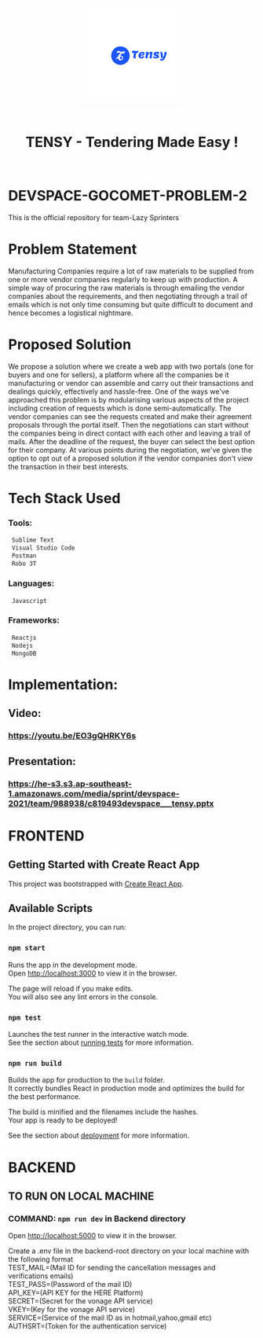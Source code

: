 
<div align="center">

<img src="./Frontend/public/logo1.png" />

<br />
<br />

# TENSY - Tendering Made Easy !

</div>

<br />

# DEVSPACE-GOCOMET-PROBLEM-2

This is the official repository for team-Lazy Sprinters

# Problem Statement

Manufacturing Companies require a lot of raw materials to be supplied from one or more vendor companies regularly to keep up with production. A simple way of procuring the raw materials is through emailing the vendor companies about the requirements, and then negotiating through a trail of emails which is not only time consuming but quite difficult to document and hence becomes a logistical nightmare.

# Proposed Solution

We propose a solution where we create a web app with two portals (one for buyers and one for sellers), a platform where all the companies be it manufacturing or vendor can assemble and carry out their transactions and dealings quickly, effectively and hassle-free. One of the ways we've approached this problem is by modularising various aspects of the project including creation of requests which is done semi-automatically. The vendor companies can see the requests created and make their agreement proposals through the portal itself. Then the negotiations can start without the companies being in direct contact with each other and leaving a trail of mails. After the deadline of the request, the buyer can select the best option for their company. At various points during the negotiation, we've given the option to opt out of a proposed solution if the vendor companies don't view the transaction in their best interests.

# Tech Stack Used

  ### Tools:
     Sublime Text
     Visual Studio Code
     Postman
     Robo 3T
  ### Languages:
     Javascript
  ### Frameworks:
     Reactjs
     Nodejs
     MongoDB 
     
# Implementation:
 
 ## Video: 
 
 ### https://youtu.be/EO3gQHRKY6s
 
 ## Presentation: 
 
 ### https://he-s3.s3.ap-southeast-1.amazonaws.com/media/sprint/devspace-2021/team/988938/c819493devspace___tensy.pptx



# FRONTEND

## Getting Started with Create React App

This project was bootstrapped with [Create React App](https://github.com/facebook/create-react-app).

## Available Scripts

In the project directory, you can run:

### `npm start`

Runs the app in the development mode.\
Open [http://localhost:3000](http://localhost:3000) to view it in the browser.

The page will reload if you make edits.\
You will also see any lint errors in the console.

### `npm test`

Launches the test runner in the interactive watch mode.\
See the section about [running tests](https://facebook.github.io/create-react-app/docs/running-tests) for more information.

### `npm run build`

Builds the app for production to the `build` folder.\
It correctly bundles React in production mode and optimizes the build for the best performance.

The build is minified and the filenames include the hashes.\
Your app is ready to be deployed!

See the section about [deployment](https://facebook.github.io/create-react-app/docs/deployment) for more information.
  
# BACKEND
## TO RUN ON LOCAL MACHINE<br>
### COMMAND: `npm run dev` in Backend directory<br>
Open [http://localhost:5000](http://localhost:5000) to view it in the browser.<br>

Create a .env file in the backend-root directory on your local machine with the following format<br>
TEST_MAIL=(Mail ID for sending the cancellation messages and verifications emails)<br>
TEST_PASS=(Password of the mail ID)<br>
API_KEY=(API KEY for the HERE Platform)<br>
SECRET=(Secret for the vonage API service)<br>
VKEY=(Key for the vonage API service)<br>
SERVICE=(Service of the mail ID as in hotmail,yahoo,gmail etc)<br>
AUTHSRT=(Token for the authentication service)<br>

